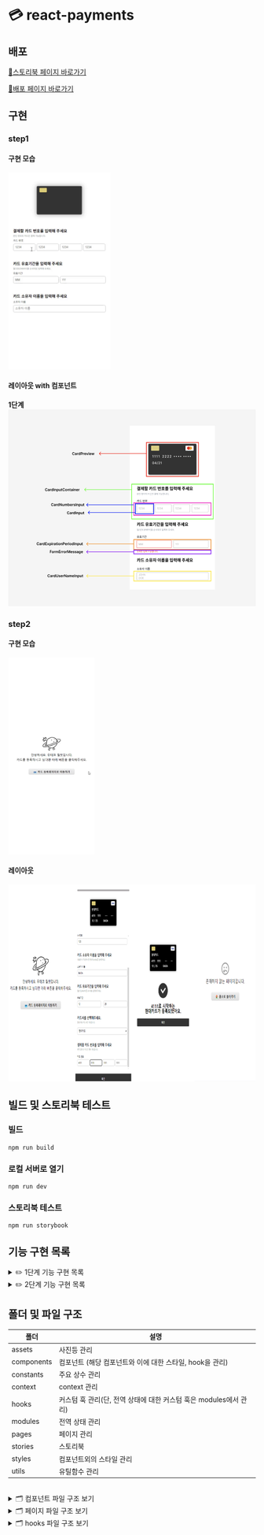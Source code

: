 # 💳 react-payments

## 배포

[🌟스토리북 페이지 바로가기](https://6620c65c99e8a4a3cde004a4-xouuwbafxc.chromatic.com/)

[🌟배포 페이지 바로가기](https://badahertz52.github.io/react-payments/dist/)

## 구현

### step1

#### 구현 모습

<img  src="./readmeImages/step1.gif" height="400px" alt="step1 구현 모습"/>

#### 레이아웃 with 컴포넌트

**1단계**
<img src="./readmeImages/step1_layout.png"  height="400px"  alt="step1 레이아웃">

### step2

#### 구현 모습

<img src="./readmeImages/step2.gif" height="400px" alt="step2 구현 모습"/>

#### 레이아웃

<img  src="./readmeImages/step2_layout.jpg" height="400px" alt="step2 레이아웃"/>

## 빌드 및 스토리북 테스트

### 빌드

```dash
npm run build
```

### 로컬 서버로 열기

```dash
npm run dev
```

### 스토리북 테스트

```dash
npm run storybook
```

## 기능 구현 목록

 <details>
  <summary> ✏️ 1단계 기능 구현 목록</summary>
  <div markdown="1">

### 카드 번호

- [x] 입력란에 카드 번호 입력
- [x] 입력값에 대한 유효성 검사
  - 유효성 검사
    - 16자리 (하나의 input에 4개의 숫자)
    - type: 0-9 정수
- [x] 유효성 검사 fail 시, 오류 메세지 보여줌
- [x] 유효성 검사 통과 시 카드 구별
  - 4로 시작 visa, 51~55로 시작하면 마스터카드, 그 외는 기타
- [x] 카드 상태 업데이트

### 유효기간

- [x] 입력란에 월/연도 번호 입력
- [x] 입력란에 대한 유효성 검사
  - 유효성 검사
    - 월에 대한 입력값: 01-12
    - 연도에 대한 입력값: 정수 2자리
    - 사용 가능한 카드 유효 기간 : 이번달부터 인것만 유효하게
- [x] 유효성 검사 fail 시, 오류 메세지 보여줌
- [x] 유효성 검사 통과 시 카드 상태 업데이트

### 소유자 이름

- [x] 입력란에 이름 입력
- [x] 입력란에 대한 유효성 검사
  - 유효성 검사
    - 영어 소문자/대문자, 공백
    - 최소 1자 최대 100자
- [x] 유효성 검사 fail 시, 오류 메세지 보여줌
- [x] 유효성 통과 시, 소문자는 대문자로 변경 후 카드 상태 업데이트
  </div>
</details>

<details>
  <summary> ✏️ 2단계 기능 구현 목록</summary>
  <div markdown="1">

### 입력 필드

- [x] 카드 정보 필드 동적 구현: 카드 정보 입력 과정에 따라 컴포넌트 순차적으로 보여준다
  - [x] 필드 오픈 후, 이전 단계 필드에 대한 수정이 이루어져도 오픈된 필드 상태를 유지한다.

### 카드 선택

- [x] 카드사 선택 :카드 회사에 따라 카드 색, 정보 변경한다.
- [x] 카드사 select 선택 후, 옵션 선택이 이루어지지 않으면 오류 메세지를 보여준다.

### cvg 번호 입력

- [x] 카드 뒷면 보여준다.
- [x] 3자리 숫자만 입력 가능하다.
- [x] 유효하지 않으면 오류 메세지 보여준다.

### 비밀번호

- [x] 2자리 숫자가 아닐 경우 오류 메세지를 보여준다.

### 폼

- [x] 카드 정보가 유효하면 (submit ) 확인 버튼이 화면에 나타나고 활성화 된다
- [x] 사용자가 카드 정보 수정 시, 오류가 나면 확인 버튼을 감춘다.

### 카드 등록 완료 및 네비게이션

- [x] react-router 사용해 등록 페이지와 등록 완표 페이지를 구성한다.
- [x] 등록 시 카드 등록 완료 페이지로 이동한다.
  - 등록 완표 페이지로 이동하기 전에 등록 페이지의 form을 초기화한다.
- [x] 등록 완표 페이지에는 카드 번호, 카드사 포함된 메세지와 확인 버튼을 보여준다.
- [x] 등록 완료 페이지에서 확인 버튼 클릭 시 다시 등록 페이지로 이동한다.

  - cardInfo는 초기화 된다.

    </div>
  </details>

## 폴더 및 파일 구조

| 폴더       | 설명                                                              |
| ---------- | ----------------------------------------------------------------- |
| assets     | 사진등 관리                                                       |
| components | 컴포넌트 (해당 컴포넌트와 이에 대한 스타일, hook을 관리)          |
| constants  | 주요 상수 관리                                                    |
| context    | context 관리                                                      |
| hooks      | 커스텀 훅 관리(단, 전역 상태에 대한 커스텀 훅은 modules에서 관리) |
| modules    | 전역 상태 관리                                                    |
| pages      | 페이지 관리                                                       |
| stories    | 스토리북                                                          |
| styles     | 컴포넌트외의 스타일 관리                                          |
| utils      | 유틸함수 관리                                                     |

<br/>
<details>
  <summary> 🗂️ 컴포넌트  파일 구조 보기</summary>
  <div markdown="1">
  
```
📦components
 ┣ 📂CardFormField
 ┃ ┣ 📂CardCompanySelect
 ┃ ┣ 📂CardCVCInput
 ┃ ┣ 📂CardExpirationPeriodInput
 ┃ ┣ 📂CardForm
 ┃ ┣ 📂CardInputSection
 ┃ ┣ 📂CardNumbersInput
 ┃ ┣ 📂CardPasswordInput
 ┃ ┣ 📂CardUserNameInput
 ┃ ┗ 📜index.tsx
 ┣ 📂CardPreviewComponents
 ┃ ┣ 📂CardBackside
 ┃ ┣ 📂CardFrontside
 ┃ ┣ 📂CardPreview
 ┃ ┗ 📜index.tsx
 ┣ 📂ErrorMessage
 ┣ 📂Input
 ┣ 📂Layout
 ┣ 📂PageLinkSection
 ┣ 📂ProgressBar
 ┣ 📂Select
 ┗ 📜index.ts
```
  
  </div>
</details>

<details>
  <summary>🗂️ 페이지 파일 구조 보기</summary>
  <div markdown="1">
  
```
📦pages
 ┣ 📂CardEnrollmentConfirmation
 ┣ 📂CardEnrollmentPage
 ┣ 📂Home
 ┣ 📂NonePage
 ┗ 📜index.tsx
```
  
  </div>
</details>

<details>
  <summary>🗂️ hooks 파일 구조 보기</summary>
  <div markdown="1">
  
```
📦hooks
 ┣ 📜index.ts
 ┣ 📜useCalculateCompletedCardInfo.ts
 ┣ 📜useCardInput.ts
 ┣ 📜useCleanURL.ts
 ┣ 📜useMoveToPage.ts
 ┗ 📜useNextFormStep.ts
```
  
  </div>
</details>
